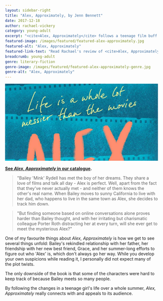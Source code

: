 ```yaml
---
layout: sidebar-right
title: "Alex, Approximately, by Jenn Bennett"
date: 2017-12-18
author: rachael-vickery
category: young-adult
excerpt: "<cite>Alex, Approximately</cite> follows a teenage film buff as she rekindles her relationship with her father, forms new friendships and tries to track down a mysterious internet friend over one epic summer."
featured-image: /images/featured/featured-alex-approximately.jpg
featured-alt: "Alex, Approximately"
featured-link-text: "Read Rachael's review of <cite>Alex, Approximately</cite>, by Jenn Bennett."
breadcrumb: young-adult
genre: literary-fiction
genre-image: /images/featured/featured-alex-approximately-genre.jpg
genre-alt: "Alex, Approximately"
---
```


![Alex, Approximately](/images/featured/featured-alex-approximately.jpg)

**[See <cite>Alex, Approximately</cite> in our catalogue](https://suffolk.spydus.co.uk/cgi-bin/spydus.exe/ENQ/OPAC/BIBENQ?BRN=2173654).**

> "Bailey 'Mink' Rydell has met the boy of her dreams. They share a love of films and talk all day - Alex is perfect. Well, apart from the fact that they've never actually met - and neither of them knows the other's real name. When Bailey moves to sunny California to live with her dad, who happens to live in the same town as Alex, she decides to track him down.

> "But finding someone based on online conversations alone proves harder than Bailey thought, and with her irritating but charismatic colleague Porter Roth distracting her at every turn, will she ever get to meet the mysterious Alex?"

One of my favourite things about <cite>Alex, Approximately</cite> is how we get to see several things unfold: Bailey's rekindled relationship with her father, her friendship with her new best friend, Grace, and her summer-long efforts to figure out who 'Alex' is, which don't always go her way. While you develop your own suspicions while reading it, I personally did not expect many of the plot twists.

The only downside of the book is that some of the characters were hard to keep track of because Bailey meets so many people.

By following the changes in a teenage girl's life over a whole summer, <cite>Alex, Approximately</cite> really connects with and appeals to its audience.
